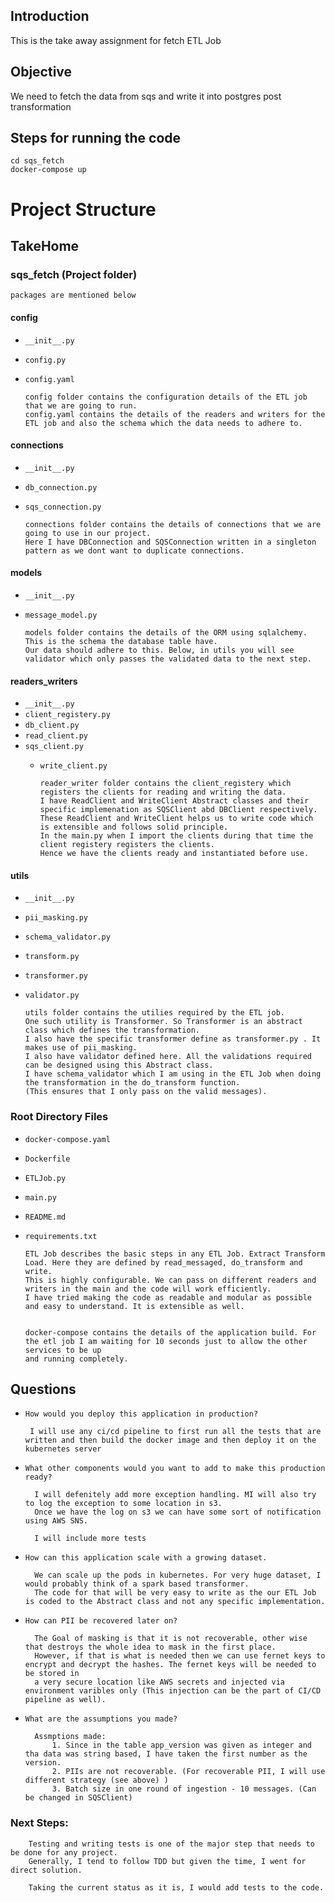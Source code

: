 ## Introduction
This is the take away assignment for fetch ETL Job

## Objective 
We need to fetch the data from sqs and write it into postgres post transformation

## Steps for running the code
    cd sqs_fetch
    docker-compose up

# Project Structure

## TakeHome

### sqs_fetch  (Project folder)
    packages are mentioned below
#### config  
  - `__init__.py`
  - `config.py`
  - `config.yaml`
        
        config folder contains the configuration details of the ETL job that we are going to run.
        config.yaml contains the details of the readers and writers for the ETL job and also the schema which the data needs to adhere to.
    

#### connections
  - `__init__.py`
  - `db_connection.py`
  - `sqs_connection.py`

        connections folder contains the details of connections that we are going to use in our project.
        Here I have DBConnection and SQSConnection written in a singleton pattern as we dont want to duplicate connections.

#### models
  - `__init__.py`
  - `message_model.py`

        models folder contains the details of the ORM using sqlalchemy. This is the schema the database table have.
        Our data should adhere to this. Below, in utils you will see validator which only passes the validated data to the next step.


#### readers_writers
  - `__init__.py`
  - `client_registery.py`
  - `db_client.py`
  - `read_client.py`
  - `sqs_client.py`
    - `write_client.py`

          reader_writer folder contains the client_registery which registers the clients for reading and writing the data.
          I have ReadClient and WriteClient Abstract classes and their specific implemenation as SQSClient abd DBClient respectively.
          These ReadClient and WriteClient helps us to write code which is extensible and follows solid principle.
          In the main.py when I import the clients during that time the client registery registers the clients. 
          Hence we have the clients ready and instantiated before use.

#### utils
  - `__init__.py`
  - `pii_masking.py`
  - `schema_validator.py`
  - `transform.py`
  - `transformer.py`
  - `validator.py`


        utils folder contains the utilies required by the ETL job.
        One such utility is Transformer. So Transformer is an abstract class which defines the transformation.
        I also have the specific transformer define as transformer.py . It makes use of pii_masking.
        I also have validator defined here. All the validations required can be designed using this Abstract class.
        I have schema_validator which I am using in the ETL Job when doing the transformation in the do_transform function.
        (This ensures that I only pass on the valid messages).

        

### Root Directory Files
  - `docker-compose.yaml`
  - `Dockerfile`
  - `ETLJob.py`
  - `main.py`
  - `README.md`
  - `requirements.txt`


        ETL Job describes the basic steps in any ETL Job. Extract Transform Load. Here they are defined by read_messaged, do_transform and write.
        This is highly configurable. We can pass on different readers and writers in the main and the code will work efficiently.
        I have tried making the code as readable and modular as possible and easy to understand. It is extensible as well.


        docker-compose contains the details of the application build. For the etl job I am waiting for 10 seconds just to allow the other services to be up 
        and running completely.



## Questions
 - `How would you deploy this application in production?`
            
        I will use any ci/cd pipeline to first run all the tests that are written and then build the docker image and then deploy it on the kubernetes server

- `What other components would you want to add to make this production ready?`

        I will defenitely add more exception handling. MI will also try to log the exception to some location in s3. 
        Once we have the log on s3 we can have some sort of notification using AWS SNS.
    
        I will include more tests

- `How can this application scale with a growing dataset.`
        
        We can scale up the pods in kubernetes. For very huge dataset, I would probably think of a spark based transformer.
        The code for that will be very easy to write as the our ETL Job is coded to the Abstract class and not any specific implementation.

- `How can PII be recovered later on?`
        
        The Goal of masking is that it is not recoverable, other wise that destroys the whole idea to mask in the first place.
        However, if that is what is needed then we can use fernet keys to encrypt and decrypt the hashes. The fernet keys will be needed to be stored in 
        a very secure location like AWS secrets and injected via environment varibles only (This injection can be the part of CI/CD pipeline as well).


- `What are the assumptions you made?`

        Assmptions made:
            1. Since in the table app_version was given as integer and tha data was string based, I have taken the first number as the version.
            2. PIIs are not recoverable. (For recoverable PII, I will use different strategy (see above) )
            3. Batch size in one round of ingestion - 10 messages. (Can be changed in SQSClient)
            




### Next Steps: 

        Testing and writing tests is one of the major step that needs to be done for any project.
        Generally, I tend to follow TDD but given the time, I went for direct solution. 
        
        Taking the current status as it is, I would add tests to the code.
            



